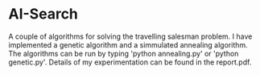 # AI-Search
A couple of algorithms for solving the travelling salesman problem.
I have implemented a genetic algorithm and a simmulated annealing algorithm. 
The algorithms can be run by typing 'python annealing.py' or 'python genetic.py'.
Details of my experimentation can be found in the report.pdf.
